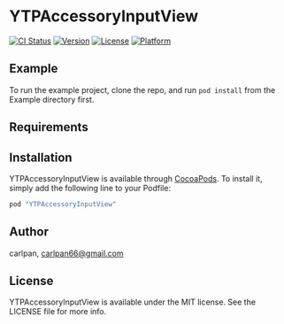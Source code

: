 # YTPAccessoryInputView

[![CI Status](http://img.shields.io/travis/carlpan/YTPAccessoryInputView.svg?style=flat)](https://travis-ci.org/carlpan/YTPAccessoryInputView)
[![Version](https://img.shields.io/cocoapods/v/YTPAccessoryInputView.svg?style=flat)](http://cocoapods.org/pods/YTPAccessoryInputView)
[![License](https://img.shields.io/cocoapods/l/YTPAccessoryInputView.svg?style=flat)](http://cocoapods.org/pods/YTPAccessoryInputView)
[![Platform](https://img.shields.io/cocoapods/p/YTPAccessoryInputView.svg?style=flat)](http://cocoapods.org/pods/YTPAccessoryInputView)

## Example

To run the example project, clone the repo, and run `pod install` from the Example directory first.

## Requirements

## Installation

YTPAccessoryInputView is available through [CocoaPods](http://cocoapods.org). To install
it, simply add the following line to your Podfile:

```ruby
pod "YTPAccessoryInputView"
```

## Author

carlpan, carlpan66@gmail.com

## License

YTPAccessoryInputView is available under the MIT license. See the LICENSE file for more info.

